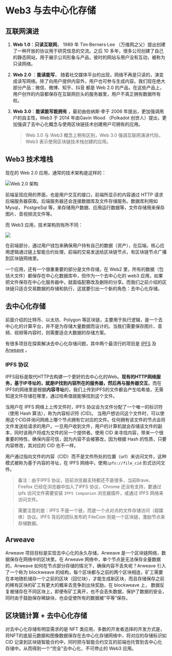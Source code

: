 # Web3 与去中心化存储



## 互联网演进

1. **Web 1.0**：**只读互联网**， 1989 年 Tim·Berners·Lee （万维网之父）提出创建了一种开放的协议用于研究信息的交流。之后 10 多年，很多公司创建了自己的静态网站，用于展示公司形象与产品，彼时的网站与用户没有互动，被称为只读网络。

2. **Web 2.0** ：**能读能写**， 随着社交媒体平台的出现，网络不再是只读的，演变成读写网络。除了向用户提供内容外，用户也可参与生成内容。我们现在绝大部分产品：微信、微博、知乎、抖音 都是 Web 2.0 的产品，在这些产品上，用户创作的内容都保存在互联网巨头的服务器里，用户不真正拥有数据所有权。

3. **Web 3.0**：**能读能写能拥有** ，最初由伯纳斯·李于 2006 年提出，更加强调用户的自主性，Web3  于 2014 年由Gavin Wood （Polkadot 创世人）提出，更加强调了去中心化概念与使用区块链技术创建用户可拥有的应用。 

   >  Web 3.0 与 Web3 概念上稍有区别，Web 3.0 强调互联网演进代际，Web3 表示使用区块链技术栈创建的应用。
  

## Web3 技术堆栈

现在的 Web 2.0 应用，通常的技术架构是这样的：

![Web 2.0 架构](https://img.learnblockchain.cn/pics/20230228113350.png!/scale/65)



前端呈现应用的界面，也是用户交互的接口，前端所显示的内容通过 HTTP 请求后端服务器获取。后端服务器还会连接数据库及文件存储服务。数据库利用如 Mysql， PostgreSql 等，来存储用户数据、应用运行数据等，文件存储用来保存图片、音视频流文件等。



而 Web3 应用，技术架构则有所不同：


![](https://img.learnblockchain.cn/pics/20230221160849.png!/scale/65)



在前端部分，通过用户钱包来确保用户持有自己的数据（资产），在后端，核心应用逻辑通过链上智能合约处理，前端的交易发送给区块链节点，有区块链节点广播到区块链网络里。



一个应用，还有一个很重重要的部分是文件存储，在 Web2 里，所有的数据（包括大文件）都保存在中心化数据库中，但作为一个去中心化的 web3 应用，如果把文件保存在中心化服务器中，就面临配篡改及删除的分享。而我们之前介绍的区块链只适合交易数据的存储和执行，这就要引出一个新的角色：去中心化存储。



## 去中心化存储

前面介绍的比特币、以太坊、Polygon 等区块链，主要用于执行逻辑，是一个去中心化的计算平台，并不是为存储大量数据而设计的。当我们需要保存图片、音频、视频等内容时，则需要适合大数据的存储方案。



有很多项目在探索解决去中心化存储问题，其中两个最流行的项目是 [IPFS](https://ipfs.io/) 及 [Arweave](https://www.arweave.org/) 。



###  IPFS 协议

IPFS目标是取代HTTP去构建一个更好的去中心化的Web。**现有的HTTP网络服务，基于IP寻址的，就是IP找到内容所在的服务器，然后再与服务器交互**。而在IPFS的网络里是根据**内容寻址**的，我们上传到IPFS的文件都会产生哈希值，无需知道文件存储在哪里，通过哈希值就能够找到这个文件。



当用户在 IPFS 网络上上传文件时，IPFS 协议会为文件分配了一个唯一的标识符（使用 Hash 算法），称为内容标识符 (CID)。 当用户想访问这个文件时，可以使用这个CID并询问网络上哪个节点拥有它对应的文件。任何拥有该文件的节点会将文件发送给请求的用户。一旦用户收到文件，用户的计算机就会存储该文件的副本，同时该用户将成为文件的另一个提供者。使用 CID 来寻找内容，带来一个很重要的特性，确保内容可信，因为内容不会被篡改，因为根据 Hash 的性质，只要内容修改，其对应的 CID 也不一样。



用户通过指向文件的内容（CID）而不是文件所处的位置（url）来访问文件，这种模式被称为基于内容的寻址，在 IPFS 网络中，使用`ipfs://file_cid` 形式访问文件。

> 备注：由于IPFS 协议，目前浏览器支持都还不是很多，当前Brave、Firefox 已经在浏览器中加入了IPFS 协议，Chrome 还没有支持，要通过 ipfs 访问文件需要安装 `IPFS Companion` 浏览器插件，或通过 IPFS 网络来访问文件。


> 需要注意的是：IPFS 不是一个链，而是一个点对点的文件存储访问（超媒体）协议。IPFS 背后的团队发布的 FileCoin 则是一个区块链，激励节点来存储数据。



## Arweave

Arweave 项目目标是实现去中心化的永久存储，Arweave 是一个区块链网络，数据保存在网络中的区块里。在 Arweave 网络中，单个节点是无法保存全量数据的，Arweave 如何在节点部分存储的情况下，确保内容不丢失呢？Arweave 引入了一个称为 blockweave 的结构，每个区块都与之前的两个区块相连，矿工需要在本地随机储存一个之前的区块（回忆块），才能生成新区块，而且存储保存之前的稀有区块的矿工有更大的概率去竞争到出块奖励，在 blockweave 上， 数据反复被储存在不同区块上，即便有矿工离开，也不会丢失数据，保护了数据的安全，同时由于鼓励保存稀缺块，也会促使所有的数据被“平等”保存。



## 区块链计算 + 去中心化存储

对去中心化存储有明显需求的是 NFT 类应用，多数的开发者选择的开发方式是，将NFT的底层元数据和图像数据保存在去中心化存储网络中，将对应的存储标识如CID 记录到区块链智能合约中，同时把与智能合约交互的前端也托管到去中心化存储中。从而得到一个“完全”去中心化、不可停止的 Web3 应用。





